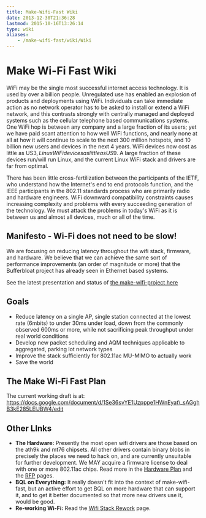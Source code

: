 ```yaml
---
title: Make-Wifi-Fast Wiki
date: 2013-12-30T21:36:28
lastmod: 2015-10-16T13:26:14
type: wiki
aliases:
    - /make-wifi-fast/wiki/Wiki
---
```

Make Wi-Fi Fast Wiki
====================

WiFi may be the single most successful internet access technology. It is
used by over a billion people. Unregulated use has enabled an explosion
of products and deployments using WiFi. Individuals can take immediate
action as no network operator has to be asked to install or extend a
WiFi network, and this contrasts strongly with centrally managed and
deployed systems such as the cellular telephone based communications
systems. One WiFi hop is between any company and a large fraction of its
users; yet we have paid scant attention to how well WiFi functions, and
nearly none at all at how it will continue to scale to the next 300
million hotspots, and 10 billion new users and devices in the next 4
years. WiFi devices now cost as little as US$3, Linux WiFi devices as
little as US$9. A large fraction of these devices run/will run Linux, and
the current Linux WiFi stack and drivers are far from optimal.

There has been little cross-fertilization between the participants of
the IETF, who understand how the Internet's end to end protocols
function, and the IEEE participants in the 802.11 standards process who
are primarily radio and hardware engineers. WiFi downward compatibility
constraints causes increasing complexity and problems with every
succeeding generation of the technology. We must attack the problems in
today's WiFi as it is between us and almost all devices, much or all of
the time.

Manifesto - Wi-Fi does not need to be slow!
-------------------------------------------

We are focusing on reducing latency throughout the wifi stack, firmware,
and hardware. We believe that we can achieve the same sort of
performance improvements (an order of magnitude or more) that the
Bufferbloat project has already seen in Ethernet based systems.

See the latest presentation and status of [the make-wifi-project
here](https://www.youtube.com/watch?v=-vWrFCZXOWk)

Goals
-----

-   Reduce latency on a single AP, single station connected at the
    lowest rate (6mbits) to under 30ms under load, down from the
    commonly observed 600ms or more, while not sacrificing peak
    throughput under real world conditions
-   Develop new packet scheduling and AQM techniques applicable to
    aggregated, parking lot network types
-   Improve the stack sufficiently for 802.11ac MU-MIMO to actually work
-   Save the world

The Make Wi-Fi Fast Plan
------------------------

The current working draft is at:
https://docs.google.com/document/d/1Se36svYE1Uzpppe1HWnEyat\_sAGghB3kE285LElJBW4/edit

Other LInks
-----------

-   **The Hardware:** Presently the most open wifi drivers are those
    based on the ath9k and mt76 chipsets. All other drivers contain
    binary blobs in precisely the places we need to hack on, and are
    currently unsuitable for further development. We MAY acquire a
    firmware license to deal with one or more 802.11ac chips. Read more
    in the [Hardware Plan](Hardware_Plan.md) and the [RFP](RFP.md) pages.
-   **BQL on Everything:** It really doesn't fit into the context of
    make-wifi-fast, but an active effort to get BQL on more hardware
    that can support it, and to get it better documented so that more
    new drivers use it, would be good.
-   **Re-working Wi-Fi:** Read the [Wifi Stack Rework](Wifi_Stack_Rework.md) page.

